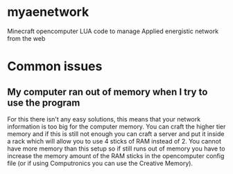 # myaenetwork
Minecraft opencomputer LUA code to manage Applied energistic network from the web




# Common issues

## My computer ran out of memory when I try to use the program

For this there isn't any easy solutions, this means that your network information is too big for the computer memory. You can craft the higher tier memory and if this is still not enough you can craft a server and put it inside a rack which will allow you to use 4 sticks of RAM instead of 2. You cannot have more memory than this setup so if still runs out of memory you have to increase the memory amount of the RAM sticks in the opencomputer config file (or if using Computronics you can use the Creative Memory).  
